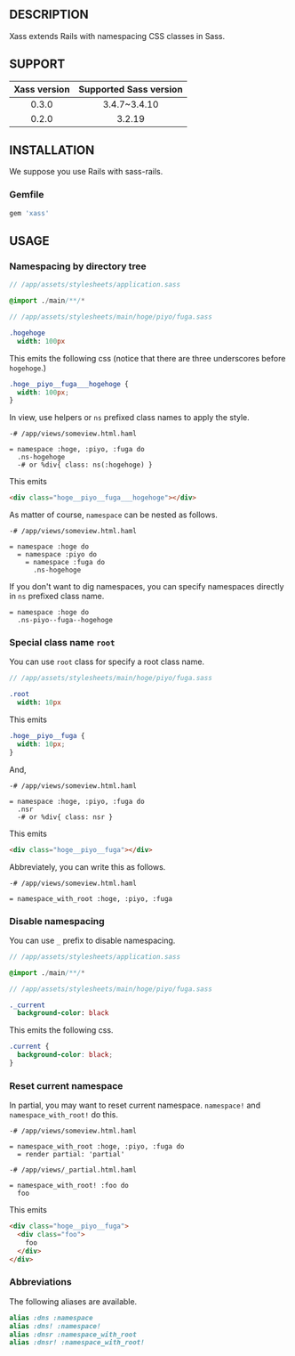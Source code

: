 ## DESCRIPTION

Xass extends Rails with namespacing CSS classes in Sass.

## SUPPORT

|Xass version|Supported Sass version|
|:-:|:-:|
|0.3.0|3.4.7~3.4.10|
|0.2.0|3.2.19|

## INSTALLATION

We suppose you use Rails with sass-rails.

### Gemfile

```rb
gem 'xass'
```

## USAGE

### Namespacing by directory tree

```sass
// /app/assets/stylesheets/application.sass

@import ./main/**/*
```

```sass
// /app/assets/stylesheets/main/hoge/piyo/fuga.sass

.hogehoge
  width: 100px
```

This emits the following css (notice that there are three underscores before `hogehoge`.)

```css
.hoge__piyo__fuga___hogehoge {
  width: 100px;
}
```

In view, use helpers or `ns` prefixed class names to apply the style.

```haml
-# /app/views/someview.html.haml

= namespace :hoge, :piyo, :fuga do
  .ns-hogehoge
  -# or %div{ class: ns(:hogehoge) }
```

This emits

```html
<div class="hoge__piyo__fuga___hogehoge"></div>
```

As matter of course, `namespace` can be nested as follows.

```haml
-# /app/views/someview.html.haml

= namespace :hoge do
  = namespace :piyo do
    = namespace :fuga do
      .ns-hogehoge
```

If you don't want to dig namespaces, you can specify namespaces directly in `ns` prefixed class name.

```haml
= namespace :hoge do
  .ns-piyo--fuga--hogehoge
```

### Special class name `root`

You can use `root` class for specify a root class name.

```sass
// /app/assets/stylesheets/main/hoge/piyo/fuga.sass

.root
  width: 10px
```

This emits

```css
.hoge__piyo__fuga {
  width: 10px;
}
```

And,

```haml
-# /app/views/someview.html.haml

= namespace :hoge, :piyo, :fuga do
  .nsr
  -# or %div{ class: nsr }
```

This emits

```html
<div class="hoge__piyo__fuga"></div>
```

Abbreviately, you can write this as follows.

```haml
-# /app/views/someview.html.haml

= namespace_with_root :hoge, :piyo, :fuga
```

### Disable namespacing

You can use `_` prefix to disable namespacing.

```sass
// /app/assets/stylesheets/application.sass

@import ./main/**/*
```

```sass
// /app/assets/stylesheets/main/hoge/piyo/fuga.sass

._current
  background-color: black
```

This emits the following css.

```css
.current {
  background-color: black;
}
```

### Reset current namespace

In partial, you may want to reset current namespace. `namespace!` and `namespace_with_root!` do this.

```haml
-# /app/views/someview.html.haml

= namespace_with_root :hoge, :piyo, :fuga do
  = render partial: 'partial'
```

```haml
-# /app/views/_partial.html.haml

= namespace_with_root! :foo do
  foo
```

This emits

```html
<div class="hoge__piyo__fuga">
  <div class="foo">
    foo
  </div>
</div>
```

### Abbreviations

The following aliases are available.

```ruby
alias :dns :namespace
alias :dns! :namespace!
alias :dnsr :namespace_with_root
alias :dnsr! :namespace_with_root!
```
